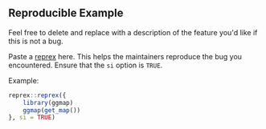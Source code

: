 ## Reproducible Example

Feel free to delete and replace with a description of the feature you'd like if this is not a bug.

Paste a [reprex](https://github.com/tidyverse/reprex) here. This helps the maintainers reproduce the bug you encountered. Ensure that the `si` option is `TRUE`.

Example:

```r
reprex::reprex({
    library(ggmap)
    ggmap(get_map())
}, si = TRUE)
```

